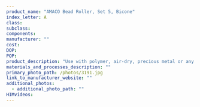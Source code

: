 ```yaml
---
product_name: "AMACO Bead Roller, Set 5, Bicone"
index_letter: A
class: 
subclass: 
components:
manufacturer: ""
cost: 
DOP: 
POP: 
product_description: "Use with polymer, air-dry, precious metal or any moist clay. Includes 7mm and 9mm markings for cut"
materials_and_processes_description: ""
primary_photo_path: /photos/3191.jpg
link_to_manufacturer_website: ""
additional_photos:
  - additional_photo_path: ""
HIMvideos:
---
```

